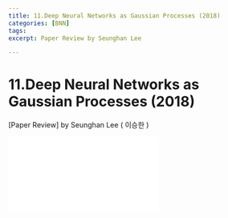 ```yaml
---
title: 11.Deep Neural Networks as Gaussian Processes (2018)
categories: [BNN]
tags: 
excerpt: Paper Review by Seunghan Lee

---
```


11.Deep Neural Networks as Gaussian Processes (2018)
====================================================

[Paper Review] by Seunghan Lee ( 이승한 )

<embed src="/assets/pdf/BNN/review/[review]11.Deep Neural Networks as Gaussian Processes (2018).pdf#toolbar=0&navpanes=0&scrollbar=0" type="application/pdf" />